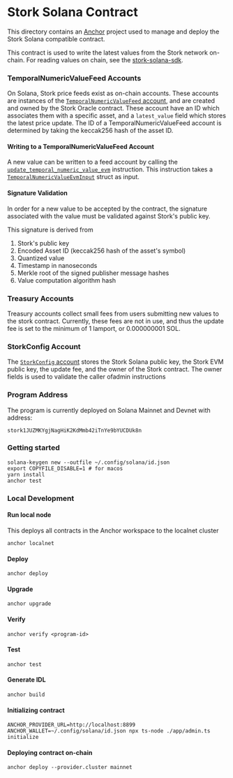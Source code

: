 # Stork Solana Contract

This directory contains an [Anchor](https://www.anchor-lang.com/) project used to manage and deploy the Stork Solana compatible contract.

This contract is used to write the latest values from the Stork network on-chain. For reading values on chain, see the [stork-solana-sdk](../../sdks/solana/stork-solana-sdk).

### TemporalNumericValueFeed Accounts

On Solana, Stork price feeds exist as on-chain accounts. These accounts are instances of the [`TemporalNumericValueFeed` account](../../sdks/solana/stork-solana-sdk/src/temporal_numeric_value.rs), and are created and owned by the Stork Oracle contract. These account have an ID which associates them with a specific asset, and a `latest_value` field which stores the latest price update. The ID of a TemporalNumericValueFeed account is determined by taking the keccak256 hash of the asset ID.

#### Writing to a TemporalNumericValueFeed Account

A new value can be written to a feed account by calling the [`update_temporal_numeric_value_evm`](./programs/stork/src/lib.rs) instruction. This instruction takes a [`TemporalNumericValueEvmInput`](./programs/stork/src/lib.rs) struct as input. 

#### Signature Validation

In order for a new value to be accepted by the contract, the signature associated with the value must be validated against Stork's public key.

This signature is derived from

1. Stork's public key
2. Encoded Asset ID (keccak256 hash of the asset's symbol)
3. Quantized value
4. Timestamp in nanoseconds
5. Merkle root of the signed publisher message hashes
6. Value computation algorithm hash

### Treasury Accounts

Treasury accounts collect small fees from users submitting new values to the stork contract. Currently, these fees are not in use, and thus the update fee is set to the minimum of 1 lamport, or 0.000000001 SOL.

### StorkConfig Account

The [`StorkConfig` account](./programs/stork/src/lib.rs) stores the Stork Solana public key, the Stork EVM public key, the update fee, and the owner of the Stork contract. The owner fields is used to validate the caller ofadmin instructions

### Program Address

The program is currently deployed on Solana Mainnet and Devnet with address:
```
stork1JUZMKYgjNagHiK2KdMmb42iTnYe9bYUCDUk8n
```

### Getting started

```
solana-keygen new --outfile ~/.config/solana/id.json
export COPYFILE_DISABLE=1 # for macos
yarn install
anchor test
```

### Local Development

#### Run local node

This deploys all contracts in the Anchor workspace to the localnet cluster

```
anchor localnet
```

#### Deploy

```
anchor deploy
```

#### Upgrade

```
anchor upgrade
```

#### Verify

```
anchor verify <program-id>
```

#### Test

```
anchor test
```

#### Generate IDL

```
anchor build
```
#### Initializing contract

```
ANCHOR_PROVIDER_URL=http://localhost:8899 ANCHOR_WALLET=~/.config/solana/id.json npx ts-node ./app/admin.ts initialize
```

#### Deploying contract on-chain

```
anchor deploy --provider.cluster mainnet
```
